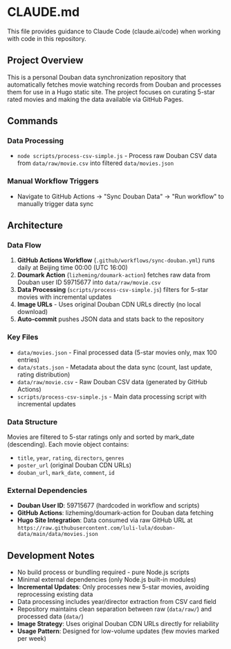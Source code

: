 # CLAUDE.md

This file provides guidance to Claude Code (claude.ai/code) when working with code in this repository.

## Project Overview

This is a personal Douban data synchronization repository that automatically fetches movie watching records from Douban and processes them for use in a Hugo static site. The project focuses on curating 5-star rated movies and making the data available via GitHub Pages.

## Commands

### Data Processing
- `node scripts/process-csv-simple.js` - Process raw Douban CSV data from `data/raw/movie.csv` into filtered `data/movies.json`

### Manual Workflow Triggers
- Navigate to GitHub Actions → "Sync Douban Data" → "Run workflow" to manually trigger data sync

## Architecture

### Data Flow
1. **GitHub Actions Workflow** (`.github/workflows/sync-douban.yml`) runs daily at Beijing time 00:00 (UTC 16:00)
2. **Doumark Action** (`lizheming/doumark-action`) fetches raw data from Douban user ID 59715677 into `data/raw/movie.csv`
3. **Data Processing** (`scripts/process-csv-simple.js`) filters for 5-star movies with incremental updates
4. **Image URLs** - Uses original Douban CDN URLs directly (no local download)
5. **Auto-commit** pushes JSON data and stats back to the repository

### Key Files
- `data/movies.json` - Final processed data (5-star movies only, max 100 entries)
- `data/stats.json` - Metadata about the data sync (count, last update, rating distribution)
- `data/raw/movie.csv` - Raw Douban CSV data (generated by GitHub Actions)
- `scripts/process-csv-simple.js` - Main data processing script with incremental updates

### Data Structure
Movies are filtered to 5-star ratings only and sorted by mark_date (descending). Each movie object contains:
- `title`, `year`, `rating`, `directors`, `genres`
- `poster_url` (original Douban CDN URLs)
- `douban_url`, `mark_date`, `comment`, `id`

### External Dependencies
- **Douban User ID**: 59715677 (hardcoded in workflow and scripts)
- **GitHub Actions**: lizheming/doumark-action for Douban data fetching
- **Hugo Site Integration**: Data consumed via raw GitHub URL at `https://raw.githubusercontent.com/luli-lula/douban-data/main/data/movies.json`

## Development Notes

- No build process or bundling required - pure Node.js scripts
- Minimal external dependencies (only Node.js built-in modules)
- **Incremental Updates**: Only processes new 5-star movies, avoiding reprocessing existing data
- Data processing includes year/director extraction from CSV card field
- Repository maintains clean separation between raw (`data/raw/`) and processed data (`data/`)
- **Image Strategy**: Uses original Douban CDN URLs directly for reliability
- **Usage Pattern**: Designed for low-volume updates (few movies marked per week)